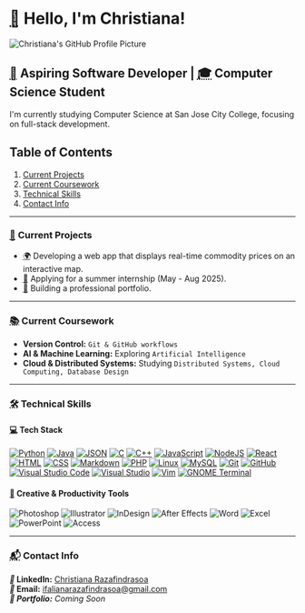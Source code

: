 # <abbr title="Waving Hand" aria-label="Emoji: Waving Hand">👋</abbr> Hello, I'm Christiana!  
![Christiana's GitHub Profile Picture](https://github.com/ChristianaRazafindrasoa.png)

## <abbr title="Target" aria-label="Emoji: Target">🎯</abbr> **Aspiring Software Developer** | <abbr title="Graduation Cap" aria-label="Emoji: Graduation Cap">🎓</abbr> **Computer Science Student**  
I'm currently studying Computer Science at San Jose City College, focusing on full-stack development.  

## <section aria-labelledby="table-of-contents">
   <h2 id="table-of-contents">Table of Contents</h2>
   <ol>
      <li><a href="#current-projects">Current Projects</a></li>
      <li><a href="#current-coursework">Current Coursework</a></li>
      <li><a href="#technical-skills">Technical Skills</a></li>
      <li><a href="#contact-info">Contact Info</a></li>
   </ol>
</section>

---

### <section id="current-projects" role="region" aria-labelledby="current-projects">
### <abbr title="Pushpin" aria-label="Emoji: Pushpin">📌</abbr> **Current Projects**  
- <abbr title="Globe" aria-label="Emoji: Globe">🌍</abbr> Developing a web app that displays real-time commodity prices on an interactive map.  
- <abbr title="Briefcase" aria-label="Emoji: Briefcase">💼</abbr> Applying for a summer internship (May - Aug 2025).  
- <abbr title="Folder" aria-label="Emoji: Folder">📂</abbr> Building a professional portfolio.  
</section>

---

### <section id="current-coursework" role="region" aria-labelledby="current-coursework">
### <abbr title="Books" aria-label="Emoji: Books">📚</abbr> **Current Coursework**  
- <i title="Git"></i> **Version Control:** `Git & GitHub workflows`  
- <i title="Artificial Intelligence"></i> **AI & Machine Learning:** Exploring `Artificial Intelligence`  
- <i title="Cloud"></i> **Cloud & Distributed Systems:** Studying `Distributed Systems, Cloud Computing, Database Design`  
</section>

---

### <section id="technical-skills" role="region" aria-labelledby="technical-skills">
### <abbr title="Tools" aria-label="Emoji: Tools">🛠️</abbr> **Technical Skills**  

#### <abbr title="Laptop" aria-label="Emoji: Laptop">💻</abbr> **Tech Stack**  
[![Python](https://img.shields.io/badge/Python-3776AB?logo=python&logoColor=fff)](#)
[![Java](https://img.shields.io/badge/Java-%23ED8B00.svg?logo=openjdk&logoColor=white)](#)
[![JSON](https://img.shields.io/badge/JSON-000?logo=json&logoColor=fff)](#)
[![C](https://img.shields.io/badge/C-00599C?logo=c&logoColor=white)](#)
[![C++](https://img.shields.io/badge/C++-%2300599C.svg?logo=c%2B%2B&logoColor=white)](#)
[![JavaScript](https://img.shields.io/badge/JavaScript-F7DF1E?logo=javascript&logoColor=000)](#)
[![NodeJS](https://img.shields.io/badge/Node.js-6DA55F?logo=node.js&logoColor=white)](#)
[![React](https://img.shields.io/badge/React-%2320232a.svg?logo=react&logoColor=%2361DAFB)](#)
[![HTML](https://img.shields.io/badge/HTML-%23E34F26.svg?logo=html5&logoColor=white)](#)
[![CSS](https://img.shields.io/badge/CSS-1572B6?logo=css3&logoColor=fff)](#)
[![Markdown](https://img.shields.io/badge/Markdown-%23000000.svg?logo=markdown&logoColor=white)](#)
[![PHP](https://img.shields.io/badge/php-%23777BB4.svg?&logo=php&logoColor=white)](#)
[![Linux](https://img.shields.io/badge/Linux-FCC624?logo=linux&logoColor=black)](#)
[![MySQL](https://img.shields.io/badge/MySQL-4479A1?logo=mysql&logoColor=fff)](#)
[![Git](https://img.shields.io/badge/Git-F05032?logo=git&logoColor=fff)](#)
[![GitHub](https://img.shields.io/badge/GitHub-%23121011.svg?logo=github&logoColor=white)](#)
[![Visual Studio Code](https://custom-icon-badges.demolab.com/badge/Visual%20Studio%20Code-0078d7.svg?logo=vsc&logoColor=white)](#)
[![Visual Studio](https://custom-icon-badges.demolab.com/badge/Visual%20Studio-5C2D91.svg?&logo=visual-studio&logoColor=white)](#)
[![Vim](https://img.shields.io/badge/Vim-%2311AB00.svg?logo=vim&logoColor=white)](#)
[![GNOME Terminal](https://img.shields.io/badge/GNOME%20Terminal-241F31?logo=gnometerminal&logoColor=fff)](#)

#### <abbr title="Palette" aria-label="Emoji: Palette">🎨</abbr> **Creative & Productivity Tools**  
![Photoshop](https://img.shields.io/badge/Adobe-Photoshop-blue)
![Illustrator](https://img.shields.io/badge/Adobe-Illustrator-orange)
![InDesign](https://img.shields.io/badge/Adobe-InDesign-red)
![After Effects](https://img.shields.io/badge/Adobe-After_Effects-purple)
![Word](https://img.shields.io/badge/Microsoft-Word-blue)
![Excel](https://img.shields.io/badge/Microsoft-Excel-green)
![PowerPoint](https://img.shields.io/badge/Microsoft-PowerPoint-orange)
![Access](https://img.shields.io/badge/Microsoft-Access-red)
</section>

---

### <section id="contact-info" role="region" aria-label="contact-info">
### <abbr title="Contact" aria-label="Emoji: Contact">📬</abbr> **Contact Info**  
**<i title="Link">🔗</i> LinkedIn:** [Christiana Razafindrasoa](https://www.linkedin.com/in/christiana-razafindrasoa/)  
**<i title="Envelope">📩</i> Email:** ifalianarazafindrasoa@gmail.com  
**<i title="Rocket">🚀</abbr> Portfolio:** *Coming Soon*  
</section>
